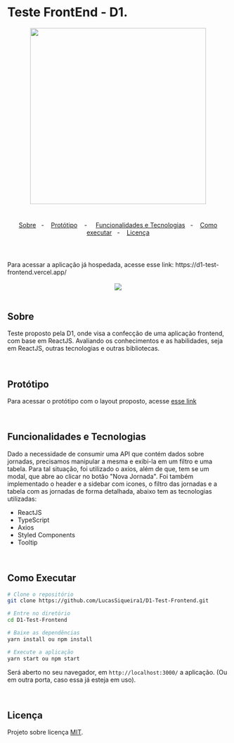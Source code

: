 # Teste FrontEnd - D1.


<div align="center">
   <img src="https://user-images.githubusercontent.com/82816967/147830302-d6bba366-9527-482f-ace7-d310b2ebe889.png" width="400px"/>
</div>

#


<p align="center">
  <a href="#sobre">Sobre</a>&nbsp;&nbsp; - &nbsp;&nbsp;
  <a href="#prototipo">Protótipo</a>&nbsp;&nbsp;&nbsp; - &nbsp;&nbsp;&nbsp;
  <a href="#funcionalidades">Funcionalidades e Tecnologias</a>&nbsp;&nbsp; - &nbsp;&nbsp;
  <a href="#executar">Como executar</a>&nbsp;&nbsp; - &nbsp;&nbsp;
  <a href="#licenca">Licença</a>
</p>


#

<br/>
Para acessar a aplicação já hospedada, acesse esse link: https://d1-test-frontend.vercel.app/


<div align="center">
   <br/>
   <img src="https://user-images.githubusercontent.com/82816967/147839080-0f0a3547-695c-450a-870a-73af86ea862b.png" width=""/>
</div>


<br/>

## Sobre
   <p>
      <a name="sobre"></a>
      Teste proposto pela D1, onde visa a confecção de uma aplicação frontend, com base em ReactJS. Avaliando os conhecimentos e as habilidades, seja em ReactJS, outras tecnologias e outras bibliotecas.
   </p> <br/>
   
   <a name="prototipo"></a>
## Protótipo
   
   Para acessar o protótipo com o layout proposto, acesse [esse link](https://xd.adobe.com/view/f41cc902-3388-42d8-826a-8cbd874656bb-a14f/)

   
<br/><a name="funcionalidades"></a>
## Funcionalidades e Tecnologias
   <p>
      Dado a necessidade de consumir uma API que contém dados sobre jornadas, precisamos manipular a mesma e exibi-la em um filtro e uma tabela. Para tal situação, foi utilizado o axios, além de que, tem se um modal, que abre ao clicar no botão "Nova Jornada". Foi também implementado o header e a sidebar com icones, o filtro das jornadas e a tabela com as jornadas de forma detalhada, abaixo tem as tecnologias utilizadas: <br/>
   
   <ul>
      <li>ReactJS</li>
      <li>TypeScript</li>
      <li>Axios</li>
      <li>Styled Components</li>
      <li>Tooltip</li>
   </ul>
   </p>
   
   
<br/><a name="executar"></a>
## Como Executar

```bash
# Clone o repositório
git clone https://github.com/LucasSiqueira1/D1-Test-Frontend.git

# Entre no diretório
cd D1-Test-Frontend

# Baixe as dependências
yarn install ou npm install

# Execute a aplicação
yarn start ou npm start
```
Será aberto no seu navegador, em `http://localhost:3000/` a aplicação. (Ou em outra porta, caso essa já esteja em uso).


<br/><a name="licenca"></a>
## Licença
   Projeto sobre licença [MIT](LICENSE.md).
